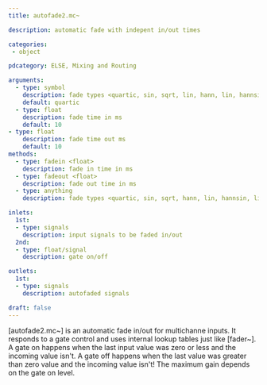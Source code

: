```yaml
---
title: autofade2.mc~

description: automatic fade with indepent in/out times

categories:
 - object

pdcategory: ELSE, Mixing and Routing

arguments:
  - type: symbol
    description: fade types <quartic, sin, sqrt, lin, hann, lin, hannsin, linsin>
    default: quartic
  - type: float
    description: fade time in ms
    default: 10
- type: float
    description: fade time out ms
    default: 10
methods:
  - type: fadein <float>
    description: fade in time in ms
  - type: fadeout <float>
    description: fade out time in ms
  - type: anything
    description: fade types <quartic, sin, sqrt, hann, lin, hannsin, linsin>

inlets:
  1st:
  - type: signals
    description: input signals to be faded in/out
  2nd:
  - type: float/signal
    description: gate on/off

outlets:
  1st:
  - type: signals
    description: autofaded signals

draft: false
---
```


[autofade2.mc~] is an automatic fade in/out for multichanne inputs. It responds to a gate control and uses internal lookup tables just like [fader~]. A gate on happens when the last input value was zero or less and the incoming value isn't. A gate off happens when the last value was greater than zero value and the incoming value isn't! The maximum gain depends on the gate on level.
